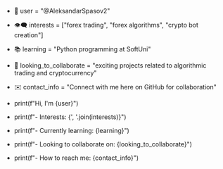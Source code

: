 - 👋 user = "@AleksandarSpasov2"
- 👁️‍🗨️ interests = ["forex trading", "forex algorithms", "crypto bot creation"]
- 📚 learning = "Python programming at SoftUni"
- 🤝 looking_to_collaborate = "exciting projects related to algorithmic trading and cryptocurrency"
- ✉️ contact_info = "Connect with me here on GitHub for collaboration"

- print(f"Hi, I'm {user}")
- print(f"- Interests: {', '.join(interests)}")
- print(f"- Currently learning: {learning}")
- print(f"- Looking to collaborate on: {looking_to_collaborate}")
- print(f"- How to reach me: {contact_info}")


<!---
AleksandarSpasov2/AleksandarSpasov2 is a ✨ special ✨ repository because its `README.md` (this file) appears on your GitHub profile.
You can click the Preview link to take a look at your changes.
--->
